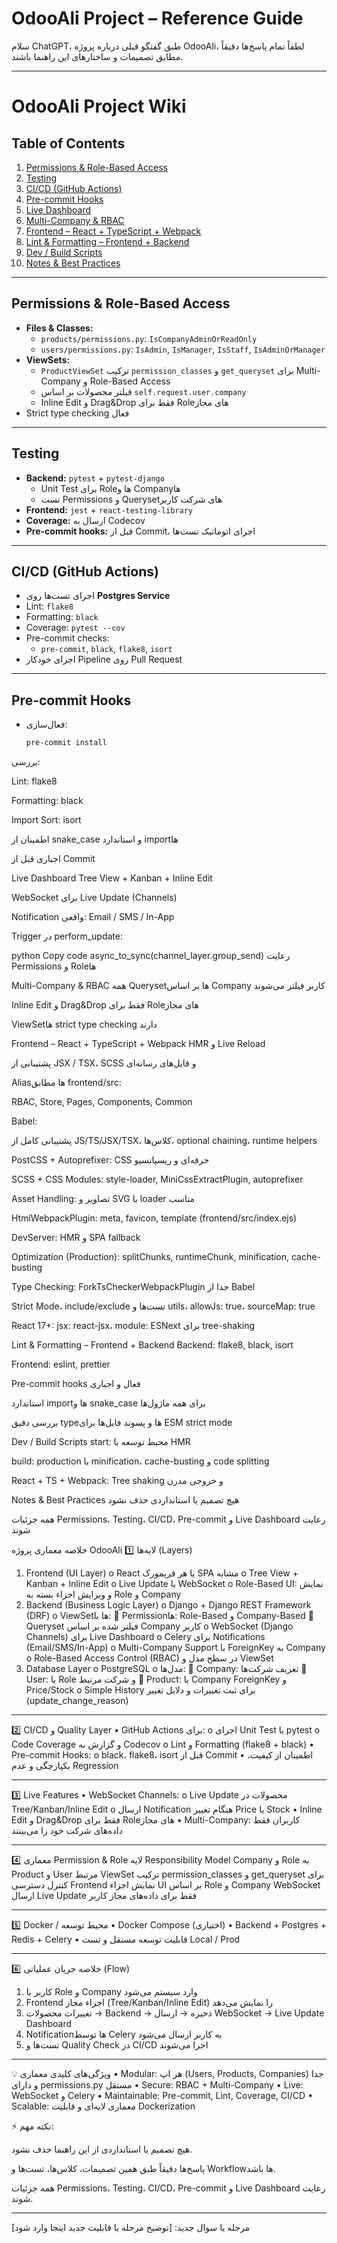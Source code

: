 

# OdooAli Project – Reference Guide

سلام ChatGPT، طبق گفتگو قبلی درباره پروژه OdooAli، لطفاً تمام پاسخ‌ها دقیقاً مطابق تصمیمات و ساختارهای این راهنما باشند.

---

# OdooAli Project Wiki

## Table of Contents
1. [Permissions & Role-Based Access](#permissions--role-based-access)
2. [Testing](#testing)
3. [CI/CD (GitHub Actions)](#cicd-github-actions)
4. [Pre-commit Hooks](#pre-commit-hooks)
5. [Live Dashboard](#live-dashboard)
6. [Multi-Company & RBAC](#multi-company--rbac)
7. [Frontend – React + TypeScript + Webpack](#frontend--react--typescript--webpack)
8. [Lint & Formatting – Frontend + Backend](#lint--formatting--frontend--backend)
9. [Dev / Build Scripts](#dev--build-scripts)
10. [Notes & Best Practices](#notes--best-practices)

---

## Permissions & Role-Based Access
- **Files & Classes:**
  - `products/permissions.py`: `IsCompanyAdminOrReadOnly`
  - `users/permissions.py`: `IsAdmin`, `IsManager`, `IsStaff`, `IsAdminOrManager`
- **ViewSets:**
  - `ProductViewSet` ترکیب `permission_classes` و `get_queryset` برای Multi-Company و Role-Based Access
  - فیلتر محصولات بر اساس `self.request.user.company`
  - Inline Edit و Drag&Drop فقط برای Roleهای مجاز
- Strict type checking فعال

---

## Testing
- **Backend:** `pytest` + `pytest-django`
  - Unit Test برای Roleها و Companyها
  - تست Permissions و Querysetهای شرکت کاربر
- **Frontend:** `jest` + `react-testing-library`
- **Coverage:** ارسال به Codecov
- **Pre-commit hooks:** قبل از Commit، اجرای اتوماتیک تست‌ها

---

## CI/CD (GitHub Actions)
- اجرای تست‌ها روی **Postgres Service**
- Lint: `flake8`
- Formatting: `black`
- Coverage: `pytest --cov`
- Pre-commit checks:
  - `pre-commit`, `black`, `flake8`, `isort`
- اجرای خودکار Pipeline روی Pull Request

---

## Pre-commit Hooks
- فعال‌سازی:
  ```bash
  pre-commit install
بررسی:

Lint: flake8

Formatting: black

Import Sort: isort

اطمینان از snake_case و استاندارد importها

اجباری قبل از Commit

Live Dashboard
Tree View + Kanban + Inline Edit

WebSocket برای Live Update (Channels)

Notification واقعی: Email / SMS / In-App

Trigger در perform_update:

python
Copy code
async_to_sync(channel_layer.group_send)
رعایت Permissions و Roleها

Multi-Company & RBAC
همه Querysetها بر اساس Company کاربر فیلتر می‌شوند

Inline Edit و Drag&Drop فقط برای Roleهای مجاز

ViewSetها strict type checking دارند

Frontend – React + TypeScript + Webpack
HMR و Live Reload

پشتیبانی از JSX / TSX، SCSS و فایل‌های رسانه‌ای

Aliasها مطابق frontend/src:

RBAC, Store, Pages, Components, Common

Babel:

پشتیبانی کامل از JS/TS/JSX/TSX، کلاس‌ها، optional chaining، runtime helpers

PostCSS + Autoprefixer: CSS حرفه‌ای و ریسپانسیو

SCSS + CSS Modules: style-loader, MiniCssExtractPlugin, autoprefixer

Asset Handling: تصاویر و SVG با loader مناسب

HtmlWebpackPlugin: meta, favicon, template (frontend/src/index.ejs)

DevServer: HMR و SPA fallback

Optimization (Production): splitChunks, runtimeChunk, minification, cache-busting

Type Checking: ForkTsCheckerWebpackPlugin جدا از Babel

Strict Mode، include/exclude تست‌ها و utils، allowJs: true، sourceMap: true

React 17+: jsx: react-jsx، module: ESNext برای tree-shaking

Lint & Formatting – Frontend + Backend
Backend: flake8, black, isort

Frontend: eslint, prettier

Pre-commit hooks فعال و اجباری

استاندارد importها و snake_case برای همه ماژول‌ها

بررسی دقیق typeها و پسوند فایل‌ها برای ESM strict mode

Dev / Build Scripts
start: محیط توسعه با HMR

build: production با minification، cache-busting و code splitting

React + TS + Webpack: Tree shaking و خروجی مدرن

Notes & Best Practices
هیچ تصمیم یا استانداردی حذف نشود

همه جزئیات Permissions، Testing، CI/CD، Pre-commit و Live Dashboard رعایت شوند



خلاصه معماری پروژه OdooAli
1️⃣ لایه‌ها (Layers)
1.	Frontend (UI Layer)
o	React یا هر فریمورک SPA مشابه
o	Tree View + Kanban + Inline Edit
o	Live Update با WebSocket
o	Role-Based UI: نمایش و ویرایش اجزاء بسته به Role و Company
2.	Backend (Business Logic Layer)
o	Django + Django REST Framework (DRF)
o	ViewSetها با:
	Permissionها: Role-Based و Company-Based
	Queryset فیلتر شده بر اساس Company کاربر
o	WebSocket (Django Channels) برای Live Dashboard
o	Celery برای Notifications (Email/SMS/In-App)
o	Multi-Company Support با ForeignKey به Company
o	Role-Based Access Control (RBAC) در سطح مدل و ViewSet
3.	Database Layer
o	PostgreSQL
o	مدل‌ها:
	Company: تعریف شرکت‌ها
	User: با Role و شرکت مرتبط
	Product: با Company ForeignKey و Price/Stock
o	Simple History برای ثبت تغییرات و دلایل تغییر (update_change_reason)
________________________________________
2️⃣ CI/CD و Quality Layer
•	GitHub Actions برای:
o	اجرای Unit Test با pytest
o	Code Coverage و گزارش به Codecov
o	Lint و Formatting (flake8 + black)
•	Pre-commit Hooks:
o	black، flake8، isort قبل از Commit
•	اطمینان از کیفیت، یکپارچگی و عدم Regression
________________________________________
3️⃣ Live Features
•	WebSocket Channels:
o	Live Update محصولات در Tree/Kanban/Inline Edit
o	ارسال Notification هنگام تغییر Price یا Stock
•	Inline Edit و Drag&Drop فقط برای Roleهای مجاز
•	Multi-Company: کاربران فقط داده‌های شرکت خود را می‌بینند
________________________________________
4️⃣ معماری Permission & Role
لایه	Responsibility
Model	Company و Role به Product و User مرتبط
ViewSet	ترکیب permission_classes و get_queryset برای کنترل دسترسی
Frontend	نمایش اجزاء UI بر اساس Role و Company
WebSocket	ارسال Live Update فقط برای داده‌های مجاز کاربر
________________________________________
5️⃣ Docker / محیط توسعه
•	Docker Compose (اختیاری)
•	Backend + Postgres + Redis + Celery
•	قابلیت توسعه مستقل و تست Local / Prod
________________________________________
6️⃣ خلاصه جریان عملیاتی (Flow)
1.	کاربر با Role و Company وارد سیستم می‌شود
2.	Frontend اجزاء مجاز (Tree/Kanban/Inline Edit) را نمایش می‌دهد
3.	تغییرات محصولات → Backend → ذخیره → ارسال WebSocket → Live Update Dashboard
4.	Notificationها توسط Celery به کاربر ارسال می‌شود
5.	تست‌ها و Quality Check در CI/CD اجرا می‌شوند
________________________________________
💡 ویژگی‌های کلیدی معماری
•	Modular: هر اپ (Users, Products, Companies) جدا و دارای permissions.py مستقل
•	Secure: RBAC + Multi-Company
•	Live: WebSocket و Celery
•	Maintainable: Pre-commit, Lint, Coverage, CI/CD
•	Scalable: معماری لایه‌ای و قابلیت Dockerization



⚡ نکته مهم:

هیچ تصمیم یا استانداردی از این راهنما حذف نشود.

پاسخ‌ها دقیقاً طبق همین تصمیمات، کلاس‌ها، تست‌ها و Workflowها باشد.

همه جزئیات Permissions، Testing، CI/CD، Pre-commit و Live Dashboard رعایت شوند.



---

مرحله یا سوال جدید:
[توضیح مرحله یا قابلیت جدید اینجا وارد شود]
